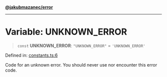[**@jakubmazanec/error**](../README.md)

---

# Variable: UNKNOWN_ERROR

> `const` **UNKNOWN_ERROR**: `"UNKNOWN_ERROR"` = `'UNKNOWN_ERROR'`

Defined in:
[constants.ts:6](https://github.com/jakubmazanec/tools/blob/d956cf350ae3e6bad1df754a19dfbabb088c1451/packages/error/source/constants.ts#L6)

Code for an unknown error. You should never use nor encounter this error code.

